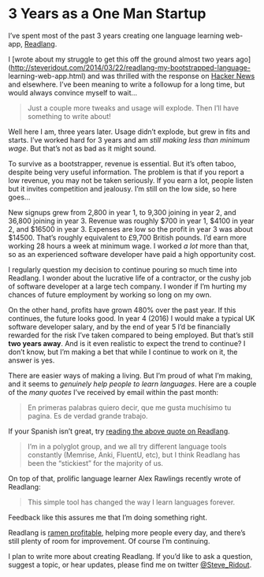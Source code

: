 # 3 Years as a One Man Startup

I’ve spent most of the past 3 years creating one language learning web-app,
[Readlang](http://readlang.com).

I [wrote about my struggle to get this off the ground almost two years
ago](http://steveridout.com/2014/03/22/readlang-my-bootstrapped-language-
learning-web-app.html) and was thrilled with the response on [Hacker
News](https://news.ycombinator.com/item?id=7450519) and elsewhere. I’ve been
meaning to write a followup for a long time, but would always convince myself
to wait…

> Just a couple more tweaks and usage will explode. Then I’ll have something
to write about!

Well here I am, three years later. Usage didn’t explode, but grew in fits and
starts. I’ve worked hard for 3 years and am _still making less than minimum
wage_. But that’s not as bad as it might sound.

To survive as a bootstrapper, revenue is essential. But it’s often taboo,
despite being very useful information. The problem is that if you report a low
revenue, you may not be taken seriously. If you earn a lot, people listen but
it invites competition and jealousy. I’m still on the low side, so here goes…

New signups grew from 2,800 in year 1, to 9,300 joining in year 2, and 36,800
joining in year 3. Revenue was roughly $700 in year 1, $4100 in year 2, and
$16500 in year 3. Expenses are low so the profit in year 3 was about $14500.
That’s roughly equivalent to £9,700 British pounds. I’d earn more working 28
hours a week at minimum wage. I worked _a lot_ more than that, so as an
experienced software developer have paid a high opportunity cost.

I regularly question my decision to continue pouring so much time into
Readlang. I wonder about the lucrative life of a contractor, or the cushy job
of software developer at a large tech company. I wonder if I’m hurting my
chances of future employment by working so long on my own.

On the other hand, profits have grown 480% over the past year. If this
continues, the future looks good. In year 4 (2016) I would make a typical UK
software developer salary, and by the end of year 5 I’d be financially
rewarded for the risk I’ve taken compared to being employed. But that’s still
**two years away**. And is it even realistic to expect the trend to continue?
I don’t know, but I’m making a bet that while I continue to work on it, the
answer is yes.

There are easier ways of making a living. But I’m proud of what I’m making,
and it seems to _genuinely help people to learn languages_. Here are a couple
of the _many quotes_ I’ve received by email within the past month:

> En primeras palabras quiero decir, que me gusta muchísimo tu pagina. Es de
verdad grande trabajo.

If your Spanish isn’t great, try [reading the above quote on
Readlang](http://readlang.com/library/568a5501ddb6ae5b165d2c33).

> I’m in a polyglot group, and we all try different language tools constantly
(Memrise, Anki, FluentU, etc), but I think Readlang has been the “stickiest”
for the majority of us.

On top of that, prolific language learner Alex Rawlings recently wrote of
Readlang:

> This simple tool has changed the way I learn languages forever.

Feedback like this assures me that I’m doing something right.

Readlang is [ramen
profitable](http://www.paulgraham.com/ramenprofitable.html), helping more
people every day, and there’s still plenty of room for improvement. Of course
I’m continuing.

I plan to write more about creating Readlang. If you’d like to ask a question,
suggest a topic, or hear updates, please find me on twitter
[@Steve_Ridout](https://twitter.com/Steve_Ridout).
